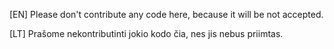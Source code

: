[EN] Please don't contribute any code here, because it will be not accepted.

[LT] Prašome nekontributinti jokio kodo čia, nes jis nebus priimtas. 
